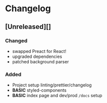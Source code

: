 # Changelog

## [Unreleased][]
### Changed
* swapped Preact for React!
* upgraded dependencies
* patched background parser

### Added
* Project setup linting/prettier/changelog
* **BASIC** styled-components
* **BASIC** index page and dev/prod `/docs` setup
